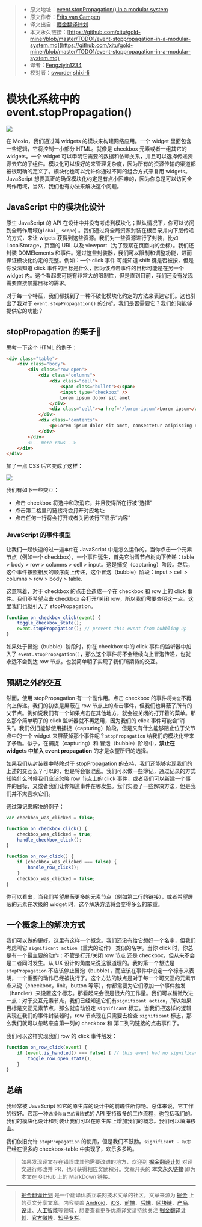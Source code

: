 > * 原文地址：[event.stopPropagation() in a modular system](https://www.moxio.com/blog/19/event-stoppropagation-in-a-modular-system)
> * 原文作者：[Frits van Campen](https://www.moxio.com/blog/blogger/7/frits-van-campen)
> * 译文出自：[掘金翻译计划](https://github.com/xitu/gold-miner)
> * 本文永久链接：[https://github.com/xitu/gold-miner/blob/master/TODO1/event-stoppropagation-in-a-modular-system.md](https://github.com/xitu/gold-miner/blob/master/TODO1/event-stoppropagation-in-a-modular-system.md)
> * 译者：[Fengziyin1234](https://github.com/Fengziyin1234)
> * 校对者：[sworder](https://github.com/hanxiansen) [shixi-li](https://github.com/shixi-li)

# 模块化系统中的 event.stopPropagation() 


![](https://www.moxio.com/documents/gfx/page_images/blog.header_1.png)

在 Moxio，我们通过叫 widgets 的模块来构建网络应用。一个 widget 里面包含一些逻辑，它将控制一小部分 HTML。就像是 checkbox 元素或者一组其它的 widgets。一个 widget 可以申明它需要的数据和依赖关系，并且可以选择传递资源去它的子组件。模块化可以很好的来管理复杂度，因为所有的资源传输的渠道都被很明确的定义了。模块化也可以允许你通过不同的组合方式来复用 widgets。JavaScript 想要真正的确保模块化约定是有点小困难的，因为你总是可以访问全局作用域，当然，我们也有办法来解决这个问题。

## JavaScript 中的模块化设计

原生 JavaScript 的 API 在设计中并没有考虑到模块化；默认情况下，你可以访问到全局作用域(`global_ scope`) 。我们通过将全局资源封装在根目录并向下层传递的方式，来让 wigets 获得到这些资源。我们对一些资源进行了封装，比如 LocalStorage，页面的 URL 以及 viewport（为了观察在页面内的坐标）。我们还封装 DOMElements 和事件。通过这些封装器，我们可以限制和调整功能，进而保证模块化约定的完整。例如：一个 click 事件 可能知道 shift 键是否被按，但是你没法知道 click 事件的目标是什么，因为该点击事件的目标可能是在另一个 widget 内。这个看起来可能有非常大的限制性，但是直到目前，我们还没有发现需要直接暴露目标的需求。

对于每一个特征，我们都找到了一种不破化模块化约定的方法来表达它们。这也引出了我对于 `event.stopPropagation()` 的分析。我们是否需要它？我们如何能够提供它的功能？

## stopPropagation 的栗子🌰

思考一下这个 HTML 的例子：

```html
<div class="table">
    <div class="body">
        <div class="row open">
            <div class="columns">
                <div class="cell">
                    <span class="bullet"></span>
                    <input type="checkbox" />
                    Lorem ipsum dolor sit amet
                </div>
                <div class="cell"><a href="/lorem-ipsum">Lorem ipsum</a></div>
            </div>
            <div class="contents">
                <p>Lorem ipsum dolor sit amet, consectetur adipiscing elit.</p>
            </div>
        </div>
        <!-- more rows -->
    </div>
</div>
```

加了一点 CSS 后它变成了这样：

![](https://www.moxio.com/documents/gfx/blog.stoppropagation.png)

我们有如下一些交互：

*   点击 checkbox 将选中和取消它，并且使得所在行被“选择”
*   点击第二格里的链接将会打开对应地址
*   点击任何一行将会打开或者关闭该行下显示“内容”

### JavaScript 的事件模型

让我们一起快速的过一遍`事件`在 JavaScript 中是怎么运作的。当你点击一个元素节点（例如一个 checkbox），一个事件诞生，首先它沿着节点树向下传递：table > body > row > columns > cell > input。这是捕捉（capturing）阶段。然后，这个事件按照相反的顺序向上传递，这个冒泡（bubble）阶段：input > cell > columns > row > body > table.

这意味着，对于 checkbox 的点击会造成一个在 checkbox 和 row 上的 click 事件。我们不希望点击 checkbox 会打开/关闭 row，所以我们需要查明这一点。这里我们也就引入了 stopPropagation。

```javascript
function on_checkbox_click(event) {
    toggle_checkbox_state();
    event.stopPropagation(); // prevent this event from bubbling up
}
```

如果处于冒泡（bubble）阶段时，你在 checkbox 中的 click 事件的监听器中加入了 `event.stopPropagation()`，那么这个事件将不会继续向上冒泡传递，也就永远不会到达 row 节点。也就简单明了实现了我们所期待的交互。

## 预期之外的交互

然而，使用 stopPropagation 有一个副作用。点击 checkbox 的事件将`完全`不再向上传递。我们的初衷是屏蔽在 row 节点上的点击事件，但我们也屏蔽了所有的父节点。例如说我们有一个如果点击在其他地方，就会被关闭的打开着的菜单。那么那个简单明了的 click 监听器就不再适用，因为我们的 click 事件可能会“消失”。我们依旧能够使用捕捉（capturing）阶段，但是又有什么能够阻止位于父节点中的一个 widget 来屏蔽掉那个事件呢？`stopPropagation` 给我们的模块化带来了矛盾。似乎，在捕捉（capturing）和 冒泡（bubble）阶段中，**禁止在 widgets 中加入 event propagation** 的才是众望所归的选择。

如果我们从封装器中移除对于 stopPropagation 的支持，我们还能够实现我们的上述的交互么？可以的，但是将会很混乱。我们可以做一些簿记，通过记录的方式知晓什么时候我们应该忽略 row 节点上的 click 事件，或者我们可以新建一个事件的目标，又或者我们让你知道事件在哪发生。我们实验了一些解决方法，但是我们并不太喜欢它们。

通过簿记来解决的例子：

```javascript
var checkbox_was_clicked = false;

function on_checkbox_click() {
    checkbox_was_clicked = true;
    handle_checkbox_click();
}

function on_row_click() {
    if (checkbox_was_clicked === false) {
        handle_row_click();
    }
    checkbox_was_clicked = false;
}
```

你可以看出，当我们希望屏蔽更多的元素节点（例如第二行的链接），或者希望屏蔽的元素在次级的 widget 时，这个解决方法将会变得多么的笨重。

## 一个概念上的解决方式

我们可以做的更好。这里有这样一个概念。我们还没有给它想好一个名字，但我们考虑叫它 `significant action`（重大的动作） 类似的名字。当你 click 时，你总是有一个最主要的动作：不管是打开/关闭 row 节点 还是 checkbox，但从来不会是二者同时发生。从 UX 设计的角度来说这很道理的。我的第一个想法是 `stopPropagation` 不应该停止冒泡（bubble），而应该在事件中设定一个标志来表明，一个重要的动作已经被执行了。这个方法的缺点是对于每一个可交互的元素节点来说（checkbox，link，button 等等），你都需要为它们添加一个事件触发（handler）来设置这个标志。那看起来会很是很大的工作量。我们可以稍微改进一点：对于交互元素节点，我们已经知道它们有`significant action`，所以如果目标是交互元素节点，那么就自动设定 `significant` 标志。当我们把这样的逻辑实现在我们的事件封装器时，row 节点现在只需要去检查 `significant` 标志，那么我们就可以忽略来自第一列的 checkbox 和 第二列的链接的点击事件了。

我们可以这样实现我们 row 的 click 事件触发：

```javascript
function on_row_click(event) {
    if (event.is_handled() === false) { // this event had no significant action
        toggle_row_open_state();
    }
}
```

## 总结

我经常被 JavaScript 和它的原生库的设计中的前瞻性所惊艳。总体来说，它工作的很好。它那一种`选择你自己的冒险`式的 API 支持很多的工作流程，也包括我们的。我们的模块化设计和封装让我们可以在原生库上增加我们的概念。我们可以填海移山。

我们依旧允许 `stopPropagation` 的使用，但是我们不鼓励。`significant - 标志`已经在很多的 checkbox-table 中实现了，欢乐多多哟。

> 如果发现译文存在错误或其他需要改进的地方，欢迎到 [掘金翻译计划](https://github.com/xitu/gold-miner) 对译文进行修改并 PR，也可获得相应奖励积分。文章开头的 **本文永久链接** 即为本文在 GitHub 上的 MarkDown 链接。

---

> [掘金翻译计划](https://github.com/xitu/gold-miner) 是一个翻译优质互联网技术文章的社区，文章来源为 [掘金](https://juejin.im) 上的英文分享文章。内容覆盖 [Android](https://github.com/xitu/gold-miner#android)、[iOS](https://github.com/xitu/gold-miner#ios)、[前端](https://github.com/xitu/gold-miner#前端)、[后端](https://github.com/xitu/gold-miner#后端)、[区块链](https://github.com/xitu/gold-miner#区块链)、[产品](https://github.com/xitu/gold-miner#产品)、[设计](https://github.com/xitu/gold-miner#设计)、[人工智能](https://github.com/xitu/gold-miner#人工智能)等领域，想要查看更多优质译文请持续关注 [掘金翻译计划](https://github.com/xitu/gold-miner)、[官方微博](http://weibo.com/juejinfanyi)、[知乎专栏](https://zhuanlan.zhihu.com/juejinfanyi)。
